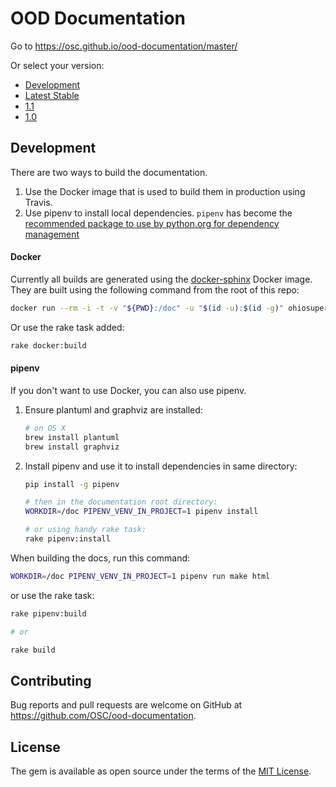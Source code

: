 # OOD Documentation

Go to https://osc.github.io/ood-documentation/master/

Or select your version:

- [Development](https://osc.github.io/ood-documentation/develop/)
- [Latest Stable](https://osc.github.io/ood-documentation/master/)
- [1.1](https://osc.github.io/ood-documentation/release-1.1/)
- [1.0](https://osc.github.io/ood-documentation/release-1.0/)

## Development

There are two ways to build the documentation.

1. Use the Docker image that is used to build them in production using Travis.
2. Use pipenv to install local dependencies. `pipenv` has become the [recommended
   package to use by python.org for dependency
   management](https://packaging.python.org/new-tutorials/installing-and-using-packages/)

#### Docker

Currently all builds are generated using the
[docker-sphinx](https://github.com/OSC/docker-sphinx/) Docker image. They are
built using the following command from the root of this repo:

```bash
docker run --rm -i -t -v "${PWD}:/doc" -u "$(id -u):$(id -g)" ohiosupercomputer/docker-sphinx make html
```

Or use the rake task added:

```bash
rake docker:build
```

#### pipenv

If you don't want to use Docker, you can also use pipenv.

1. Ensure plantuml and graphviz are installed:

   ```bash
   # on OS X
   brew install plantuml
   brew install graphviz
   ```

2. Install pipenv and use it to install dependencies in same directory:

   ```bash
   pip install -g pipenv

   # then in the documentation root directory:
   WORKDIR=/doc PIPENV_VENV_IN_PROJECT=1 pipenv install

   # or using handy rake task:
   rake pipenv:install
   ```

When building the docs, run this command:

```bash
WORKDIR=/doc PIPENV_VENV_IN_PROJECT=1 pipenv run make html
```

or use the rake task:

```bash
rake pipenv:build

# or

rake build
```

## Contributing

Bug reports and pull requests are welcome on GitHub at
https://github.com/OSC/ood-documentation.

## License

The gem is available as open source under the terms of the [MIT
License](http://opensource.org/licenses/MIT).
